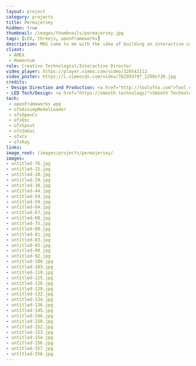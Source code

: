 ```yaml
---
layout: project
category: projects
title: Permajersey
hidden: true
thumbnail: /images/thumbnails/permajersey.jpg
tags: [LED, threejs, openFrameworks]
description: MKG came to me with the idea of building an interactive canyon
client: 
 - AMEX
 - Momentum
role: Creative Technologist/Interactive Director
video_player: https://player.vimeo.com/video/320542113
video_poster: https://i.vimeocdn.com/video/762993797_1280x720.jpg
credits:
- Design Direction and Production: <a href="http://toolofna.com">Tool of NA</a>
- LED Tech/Design: <a href="https://smooth.technology/">Smooth Technology</a>
tech: 
 - openFrameworks app
 - ofxAssimpModelLoader
 - ofxOpenCv
 - ofxOsc
 - ofxSpout
 - ofxImGui
 - ofxCv
 - ofxRay
links:
image_root: /images/projects/permajersey/
images: 
- untitled-76.jpg
- untitled-15.jpg
- untitled-18.jpg
- untitled-29.jpg
- untitled-30.jpg
- untitled-44.jpg
- untitled-54.jpg
- untitled-59.jpg
- untitled-64.jpg
- untitled-67.jpg
- untitled-68.jpg
- untitled-75.jpg
- untitled-80.jpg
- untitled-81.jpg
- untitled-83.jpg
- untitled-85.jpg
- untitled-90.jpg
- untitled-92.jpg
- untitled-100.jpg
- untitled-103.jpg
- untitled-119.jpg
- untitled-125.jpg
- untitled-126.jpg
- untitled-129.jpg
- untitled-132.jpg
- untitled-134.jpg
- untitled-136.jpg
- untitled-145.jpg
- untitled-146.jpg
- untitled-150.jpg
- untitled-152.jpg
- untitled-153.jpg
- untitled-154.jpg
- untitled-156.jpg
- untitled-157.jpg
- untitled-158.jpg
---
```


